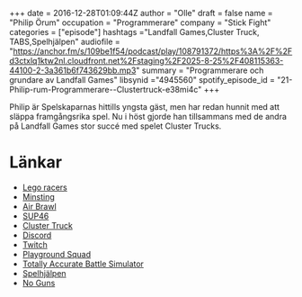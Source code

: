 +++
date = 2016-12-28T01:09:44Z
author = "Olle"
draft = false
name = "Philip Örum"
occupation = "Programmerare"
company = "Stick Fight"
categories = ["episode"]
hashtags ="Landfall Games,Cluster Truck, TABS,Spelhjälpen"
audiofile = "https://anchor.fm/s/109be1f54/podcast/play/108791372/https%3A%2F%2Fd3ctxlq1ktw2nl.cloudfront.net%2Fstaging%2F2025-8-25%2F408115363-44100-2-3a361b6f743629bb.mp3"
summary = "Programmerare och grundare av Landfall Games"
libsynid ="4945560"
spotify_episode_id = "21-Philip-rum-Programmerare--Clustertruck-e38mi4c"
+++

Philip är Spelskaparnas hittills yngsta gäst, men har redan hunnit med
att släppa framgångsrika spel. Nu i höst gjorde han tillsammans med de
andra på Landfall Games stor succé med spelet Cluster Trucks.

# Länkar
* [Lego racers](https://www.youtube.com/watch?v=V30Do9gT5Bs)
* [Minsting](https://www.youtube.com/watch?v=zjtFheZ8fkI)
* [Air Brawl](https://www.youtube.com/watch?v=CP8UduL4AQs)
* [SUP46](http://sup46.com/)
* [Cluster Truck](https://www.youtube.com/watch?v=ObBAw3BXRf8)
* [Discord](https://discordapp.com/)
* [Twitch](https://www.twitch.tv/)
* [Playground Squad](https://playgroundsquad.com/)
* [Totally Accurate Battle Simulator](https://www.youtube.com/watch?v=U4l-QnLwNuQ)
* [Spelhjälpen](http://www.spelhjalpen.nu/)
* [No Guns](https://www.youtube.com/watch?v=3pOA5rdbor4) 

